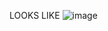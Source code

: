 LOOKS LIKE ![image](https://github.com/Parthsadaria/3d-card-html-css/assets/146802298/361fe1a3-5b70-4f41-a241-82ea9b2f7a06)
